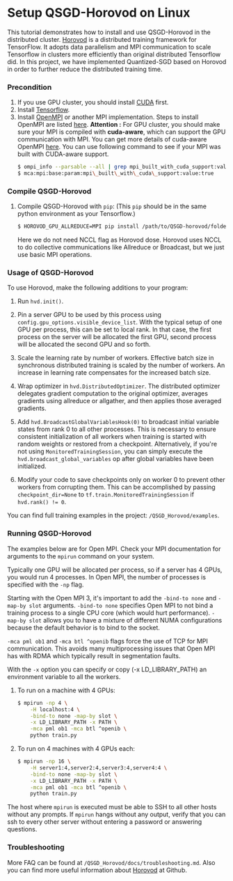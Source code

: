 # Setup QSGD-Horovod on Linux
This tutorial demonstrates how to install and use QSGD-Horovod in the distributed cluster. [Horovod](https://github.com/uber/horovod) is a distributed training framework for TensorFlow. It adopts data parallelism and MPI communication to scale Tensorflow in clusters  more efficiently than original distributed Tensorflow did. In this project, we have implemented Quantized-SGD based on Horovod in order to further reduce the distributed training time.

### Precondition 
1. If you use GPU cluster, you should install [CUDA](http://docs.nvidia.com/cuda/cuda-installation-guide-linux/index.html) first.
2. Install [Tensorflow](https://www.tensorflow.org/install/).
3. Install [OpenMPI](https://www.open-mpi.org/) or another MPI implementation. Steps to install OpenMPI are listed [here](https://www.open-mpi.org/faq/?category=building#easy-build).
 **Attention :** For GPU cluster, you should make sure your MPI is compiled with **cuda-aware**, which can support the GPU communication with MPI. You can get more details of cuda-aware OpenMPI [here](https://www.open-mpi.org/faq/?category=buildcuda). You can use following command to see if your MPI was built with CUDA-aware support.
    ```sh
    $ ompi_info --parsable --all | grep mpi_built_with_cuda_support:value
    $ mca:mpi:base:param:mpi\_built\_with\_cuda\_support:value:true
    ```
### Compile QSGD-Horovod 
 1. Compile QSGD-Horovod with `pip`: (This `pip` should be in the same python environment as your Tensorflow.)
    ```sh
    $ HOROVOD_GPU_ALLREDUCE=MPI pip install /path/to/QSGD-horovod/folder/
    ```
    Here we do not need NCCL flag as Horovod dose. Horovod uses NCCL to do collective communications like Allreduce or Broadcast, but we just use basic MPI operations. 
    
### Usage of QSGD-Horovod

To use Horovod, make the following additions to your program:

1. Run `hvd.init()`.

2. Pin a server GPU to be used by this process using `config.gpu_options.visible_device_list`. With the typical setup of one GPU per process, this can be set to local rank. In that case, the first process on the server will be allocated the first GPU, second process will be allocated the second GPU and so forth.

3. Scale the learning rate by number of workers. Effective batch size in synchronous distributed training is scaled by the number of workers. An increase in learning rate compensates for the increased batch size.

4. Wrap optimizer in `hvd.DistributedOptimizer`. The distributed optimizer delegates gradient computation to the original optimizer, averages gradients using allreduce or allgather, and then applies those averaged gradients.

5. Add `hvd.BroadcastGlobalVariablesHook(0)` to broadcast initial variable states from rank 0 to all other processes. This is necessary to ensure consistent initialization of all workers when training is started with random weights or restored from a checkpoint. Alternatively, if you're not using `MonitoredTrainingSession`, you can simply execute the `hvd.broadcast_global_variables` op after global variables have been initialized.

6. Modify your code to save checkpoints only on worker 0 to prevent other workers from corrupting them. This can be accomplished by passing `checkpoint_dir=None` to `tf.train.MonitoredTrainingSession` if `hvd.rank() != 0`.

You can find full training examples in the project: `/QSGD_Horovod/examples`.

### Running QSGD-Horovod
The examples below are for Open MPI. Check your MPI documentation for arguments to the `mpirun` command on your system.

Typically one GPU will be allocated per process, so if a server has 4 GPUs, you would run 4 processes. In Open MPI, the number of processes is specified with the `-np` flag.

Starting with the Open MPI 3, it's important to add the `-bind-to none` and `-map-by slot` arguments. `-bind-to none` specifies Open MPI to not bind a training process to a single CPU core (which would hurt performance). `-map-by slot` allows you to have a mixture of different NUMA configurations because the default behavior is to bind to the socket.

`-mca pml ob1` and `-mca btl ^openib` flags force the use of TCP for MPI communication. This avoids many multiprocessing issues that Open MPI has with RDMA which typically result in segmentation faults.

With the `-x` option you can specify or copy (-x LD_LIBRARY_PATH) an environment variable to all the workers.

1. To run on a machine with 4 GPUs:
    ```sh
    $ mpirun -np 4 \
        -H localhost:4 \
        -bind-to none -map-by slot \
        -x LD_LIBRARY_PATH -x PATH \
        -mca pml ob1 -mca btl ^openib \
        python train.py
    ```
2. To run on 4 machines with 4 GPUs each:
    ```sh
    $ mpirun -np 16 \
        -H server1:4,server2:4,server3:4,server4:4 \
        -bind-to none -map-by slot \
        -x LD_LIBRARY_PATH -x PATH \
        -mca pml ob1 -mca btl ^openib \
        python train.py
    ```
The host where `mpirun` is executed must be able to SSH to all other hosts without any prompts.
If `mpirun` hangs without any output, verify that you can ssh to every other server without entering a password or answering questions.
### Troubleshooting
More FAQ can be found at `/QSGD_Horovod/docs/troubleshooting.md`.
Also you can find more useful information about [Horovod](https://github.com/uber/horovod) at Github.

